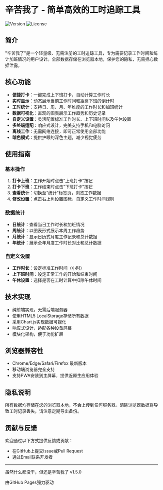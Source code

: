 # 辛苦我了 - 简单高效的工时追踪工具

![Version](https://img.shields.io/badge/version-1.5.0-blue)
![License](https://img.shields.io/badge/license-MIT-green)

## 简介

"辛苦我了"是一个轻量级、无需注册的工时追踪工具，专为需要记录工作时间和统计加班情况的用户设计。全部数据存储在浏览器本地，保护您的隐私，无需担心数据泄露。

## 核心功能

- **便捷打卡**：一键完成上下班打卡，自动计算工作时长
- **实时显示**：动态展示当前工作时间和距离下班的倒计时
- **工时统计**：支持日、周、月、年维度的工作时长和加班统计
- **数据可视化**：直观的图表展示工作趋势和历史记录
- **自定义设置**：灵活配置标准工作时长、上下班时间以及午休设置
- **多终端适配**：响应式设计，完美支持手机和电脑访问
- **离线工作**：无需网络连接，即可正常使用全部功能
- **暗色模式**：提供护眼的深色主题，减少视觉疲劳

## 使用指南

### 基本操作

1. **打卡上班**：工作开始时点击"上班打卡"按钮
2. **打卡下班**：工作结束时点击"下班打卡"按钮
3. **查看统计**：切换至"统计"标签页，浏览工作数据
4. **修改设置**：点击右上角设置图标，自定义工作时间规则

### 数据统计

- **日统计**：查看当日工作时长和加班情况
- **周统计**：以图表形式展示本周工作趋势
- **月统计**：显示日历式月度工作记录和总计数据
- **年统计**：展示全年月度工作时长对比和总计数据

### 自定义设置

- **工作时长**：设定标准工作时间（小时）
- **上下班时间**：设定正常工作的开始和结束时间
- **午休设置**：选择是否在工时计算中扣除午休时间

## 技术实现

- 纯前端实现，无需后端服务器
- 使用HTML5 LocalStorage存储所有数据
- 采用Chart.js实现数据可视化
- 响应式设计，适配各种设备屏幕
- 模块化架构，便于功能扩展

## 浏览器兼容性

- Chrome/Edge/Safari/Firefox 最新版本
- 移动端浏览器完全支持
- 支持PWA安装到主屏幕，提供近原生应用体验

## 隐私说明

所有数据均存储在您的浏览器本地，不会上传到任何服务器。清除浏览器数据将导致工时记录丢失，请注意定期导出备份。

## 贡献与反馈

欢迎通过以下方式提供反馈或贡献：

- 在GitHub上提交Issue或Pull Request
- 通过Email联系开发者

---

虽然什么都没干，但还是辛苦我了 v1.5.0

由GitHub Pages强力驱动 
